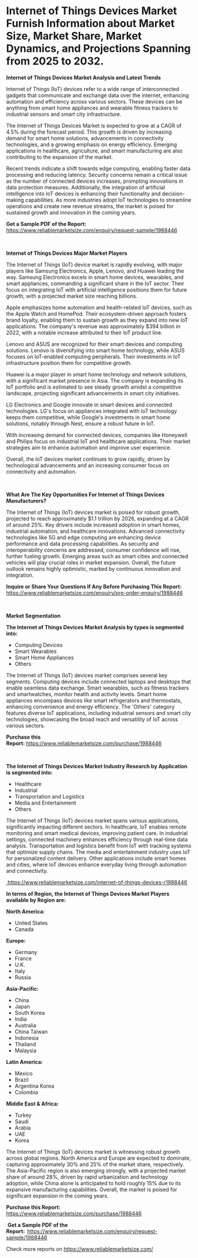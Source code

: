 <p><h1>Internet of Things Devices Market Furnish Information about Market Size, Market Share, Market Dynamics, and Projections Spanning from 2025 to 2032.</h1></p><p><strong>Internet of Things Devices Market Analysis and Latest Trends</strong></p>
<p><p>Internet of Things (IoT) devices refer to a wide range of interconnected gadgets that communicate and exchange data over the internet, enhancing automation and efficiency across various sectors. These devices can be anything from smart home appliances and wearable fitness trackers to industrial sensors and smart city infrastructure. </p><p>The Internet of Things Devices Market is expected to grow at a CAGR of 4.5% during the forecast period. This growth is driven by increasing demand for smart home solutions, advancements in connectivity technologies, and a growing emphasis on energy efficiency. Emerging applications in healthcare, agriculture, and smart manufacturing are also contributing to the expansion of the market.</p><p>Recent trends indicate a shift towards edge computing, enabling faster data processing and reducing latency. Security concerns remain a critical issue as the number of connected devices increases, prompting innovations in data protection measures. Additionally, the integration of artificial intelligence into IoT devices is enhancing their functionality and decision-making capabilities. As more industries adopt IoT technologies to streamline operations and create new revenue streams, the market is poised for sustained growth and innovation in the coming years.</p></p>
<p><strong>Get a Sample PDF of the Report:&nbsp;</strong> <a href="https://www.reliablemarketsize.com/enquiry/request-sample/1988446?utm_campaign=1898&utm_medium=2&utm_source=Github&utm_content=ia&utm_term=11022025&utm_id=internet-of-things-devices">https://www.reliablemarketsize.com/enquiry/request-sample/1988446</a></p>
<p>&nbsp;</p>
<p><strong>Internet of Things Devices Major Market Players</strong></p>
<p><p>The Internet of Things (IoT) device market is rapidly evolving, with major players like Samsung Electronics, Apple, Lenovo, and Huawei leading the way. Samsung Electronics excels in smart home devices, wearables, and smart appliances, commanding a significant share in the IoT sector. Their focus on integrating IoT with artificial intelligence positions them for future growth, with a projected market size reaching billions.</p><p>Apple emphasizes home automation and health-related IoT devices, such as the Apple Watch and HomePod. Their ecosystem-driven approach fosters brand loyalty, enabling them to sustain growth as they expand into new IoT applications. The company's revenue was approximately $394 billion in 2022, with a notable increase attributed to their IoT product line.</p><p>Lenovo and ASUS are recognized for their smart devices and computing solutions. Lenovo is diversifying into smart home technology, while ASUS focuses on IoT-enabled computing peripherals. Their investments in IoT infrastructure position them for competitive growth.</p><p>Huawei is a major player in smart home technology and network solutions, with a significant market presence in Asia. The company is expanding its IoT portfolio and is estimated to see steady growth amidst a competitive landscape, projecting significant advancements in smart city initiatives.</p><p>LG Electronics and Google innovate in smart devices and connected technologies. LG's focus on appliances integrated with IoT technology keeps them competitive, while Google's investments in smart home solutions, notably through Nest, ensure a robust future in IoT.</p><p>With increasing demand for connected devices, companies like Honeywell and Philips focus on industrial IoT and healthcare applications. Their market strategies aim to enhance automation and improve user experience.</p><p>Overall, the IoT devices market continues to grow rapidly, driven by technological advancements and an increasing consumer focus on connectivity and automation.</p></p>
<p>&nbsp;</p>
<p><strong>What Are The Key Opportunities For Internet of Things Devices Manufacturers?</strong></p>
<p><p>The Internet of Things (IoT) devices market is poised for robust growth, projected to reach approximately $1.1 trillion by 2026, expanding at a CAGR of around 25%. Key drivers include increased adoption in smart homes, industrial automation, and healthcare innovations. Advanced connectivity technologies like 5G and edge computing are enhancing device performance and data processing capabilities. As security and interoperability concerns are addressed, consumer confidence will rise, further fueling growth. Emerging areas such as smart cities and connected vehicles will play crucial roles in market expansion. Overall, the future outlook remains highly optimistic, marked by continuous innovation and integration.</p></p>
<p><strong>Inquire or Share Your Questions If Any Before Purchasing This Report:</strong> <a href="https://www.reliablemarketsize.com/enquiry/pre-order-enquiry/1988446?utm_campaign=1898&utm_medium=2&utm_source=Github&utm_content=ia&utm_term=11022025&utm_id=internet-of-things-devices">https://www.reliablemarketsize.com/enquiry/pre-order-enquiry/1988446</a></p>
<p>&nbsp;</p>
<p><strong>Market Segmentation</strong></p>
<p><strong>The Internet of Things Devices Market Analysis by types is segmented into:</strong></p>
<p><ul><li>Computing Devices</li><li>Smart Wearables</li><li>Smart Home Appliances</li><li>Others</li></ul></p>
<p><p>The Internet of Things (IoT) devices market comprises several key segments. Computing devices include connected laptops and desktops that enable seamless data exchange. Smart wearables, such as fitness trackers and smartwatches, monitor health and activity levels. Smart home appliances encompass devices like smart refrigerators and thermostats, enhancing convenience and energy efficiency. The 'Others' category features diverse IoT applications, including industrial sensors and smart city technologies, showcasing the broad reach and versatility of IoT across various sectors.</p></p>
<p><strong>Purchase this Report:&nbsp;</strong><a href="https://www.reliablemarketsize.com/purchase/1988446?utm_campaign=1898&utm_medium=2&utm_source=Github&utm_content=ia&utm_term=11022025&utm_id=internet-of-things-devices">https://www.reliablemarketsize.com/purchase/1988446</a></p>
<p>&nbsp;</p>
<p><strong>The Internet of Things Devices Market Industry Research by Application is segmented into:</strong></p>
<p><ul><li>Healthcare</li><li>Industrial</li><li>Transportation and Logistics</li><li>Media and Entertainment</li><li>Others</li></ul></p>
<p><p>The Internet of Things (IoT) devices market spans various applications, significantly impacting different sectors. In healthcare, IoT enables remote monitoring and smart medical devices, improving patient care. In industrial settings, connected machinery enhances efficiency through real-time data analysis. Transportation and logistics benefit from IoT with tracking systems that optimize supply chains. The media and entertainment industry uses IoT for personalized content delivery. Other applications include smart homes and cities, where IoT devices enhance everyday living through automation and connectivity.</p></p>
<p><a href="https://www.reliablemarketsize.com/internet-of-things-devices-r1988446?utm_campaign=1898&utm_medium=2&utm_source=Github&utm_content=ia&utm_term=11022025&utm_id=internet-of-things-devices">&nbsp;https://www.reliablemarketsize.com/internet-of-things-devices-r1988446</a></p>
<p><strong>In terms of Region, the Internet of Things Devices Market Players available by Region are:</strong></p>
<p>
    <p> <strong> North America: </strong>
        <ul>
            <li>United States</li>
            <li>Canada</li>
        </ul>
        </p> 
    <p> <strong> Europe: </strong>
        <ul>
            <li>Germany</li>
            <li>France</li>
            <li>U.K.</li>
            <li>Italy</li>
            <li>Russia</li>
        </ul>
        </p> 
    <p> <strong> Asia-Pacific: </strong>
        <ul>
            <li>China</li>
            <li>Japan</li>
            <li>South Korea</li>
            <li>India</li>
            <li>Australia</li>
            <li>China Taiwan</li>
            <li>Indonesia</li>
            <li>Thailand</li>
            <li>Malaysia</li>
        </ul>
        </p> 
    <p> <strong> Latin America: </strong>
        <ul>
            <li>Mexico</li>
            <li>Brazil</li>
            <li>Argentina Korea</li>
            <li>Colombia</li>
        </ul>
        </p> 
    <p> <strong> Middle East & Africa: </strong>
        <ul>
            <li>Turkey</li>
            <li>Saudi</li>
            <li>Arabia</li>
            <li>UAE</li>
            <li>Korea</li>
        </ul>
    </p>
    </p>
<p><p>The Internet of Things (IoT) devices market is witnessing robust growth across global regions. North America and Europe are expected to dominate, capturing approximately 30% and 25% of the market share, respectively. The Asia-Pacific region is also emerging strongly, with a projected market share of around 28%, driven by rapid urbanization and technology adoption, while China alone is anticipated to hold roughly 15% due to its expansive manufacturing capabilities. Overall, the market is poised for significant expansion in the coming years.</p></p>
<p><strong>Purchase this Report: </strong><a href="https://www.reliablemarketsize.com/purchase/1988446?utm_campaign=1898&utm_medium=2&utm_source=Github&utm_content=ia&utm_term=11022025&utm_id=internet-of-things-devices">https://www.reliablemarketsize.com/purchase/1988446</a></p>
<p>&nbsp;<strong>Get a Sample PDF of the Report:&nbsp;&nbsp;</strong><a href="https://www.reliablemarketsize.com/enquiry/request-sample/1988446?utm_campaign=1898&utm_medium=2&utm_source=Github&utm_content=ia&utm_term=11022025&utm_id=internet-of-things-devices">https://www.reliablemarketsize.com/enquiry/request-sample/1988446</a></p>
<p><strong></strong></p>
<p>Check more reports on <a href="https://www.reliablemarketsize.com/?utm_campaign=1898&utm_medium=2&utm_source=Github&utm_content=ia&utm_term=11022025&utm_id=internet-of-things-devices">https://www.reliablemarketsize.com/</a></p>